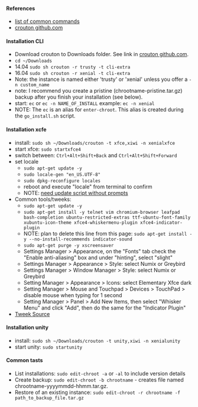 #### References
* [list of common commands](https://github.com/dnschneid/crouton/wiki/Crouton-Command-Cheat-Sheet)
* [crouton github.com](https://github.com/dnschneid/crouton)

#### Installation CLI
* Download crouton to Downloads folder. See link in [crouton github.com](https://github.com/dnschneid/crouton#usage).
* `cd ~/Downloads`
* 14.04 `sudo sh crouton -r trusty -t cli-extra`
* 16.04 `sudo sh crouton -r xenial -t cli-extra`
* Note: the instance is named either 'trusty' or 'xenial' unless you offer a `-n custom_name`
* note: I recommend you create a pristine (chrootname-pristine.tar.gz) backup after you finish your installation (see below).
* start: `ec` or `ec -n NAME_OF_INSTALL` example: `ec -n xenial`
* NOTE: The `ec` is an alias for `enter-chroot`. This alias is created during the `go_install.sh` script.

#### Installation xcfe
* install: `sudo sh ~/Downloads/crouton -t xfce,xiwi -n xenialxfce`
* start xfce: `sudo startxfce4`
* switch between: `Ctrl+Alt+Shift+Back` and `Ctrl+Alt+Shift+Forward`
* set locale
  * `sudo apt-get update -y`
  * `sudo locale-gen "en_US.UTF-8"`
  * `sudo dpkg-reconfigure locales`
  * reboot and execute "locale" from terminal to confirm
  * NOTE: [need update script without prompts](http://serverfault.com/questions/362903/how-do-you-set-a-locale-non-interactively-on-debian-ubuntu)
* Common tools/tweeks:
  * `sudo apt-get update -y`
  * `sudo apt-get install -y telnet vim chromium-browser leafpad bash-completion ubuntu-restricted-extras ttf-ubuntu-font-family xubuntu-icon-theme xfce4-whiskermenu-plugin xfce4-indicator-plugin`
  * NOTE: plan to delete this line from this page: `sudo apt-get install -y --no-install-recommends indicator-sound`
  * `sudo apt-get purge -y xscreensaver`
  * Settings Manager > Appearance, on the "Fonts" tab check the "Enable anti-aliasing" box and under "hinting", select "slight"
  * Settings Manager > Appearance > Style: select Numix or Greybird
  * Settings Manager > Window Manager > Style: select Numix or Greybird
  * Setting Manager > Appearance > Icons: select Elementary Xfce dark
  * Setting Manager > Mouse and Touchpad > Devices > TouchPad > disable mouse when typing for 1 second
  * Setting Manager > Panel > Add New Items, then select "Whisker Menu" and click "Add", then do the same for the "Indicator Plugin"
* [Tweek Source](http://www.webupd8.org/2013/12/things-to-do-after-installing-ubuntu-on.html)

#### Installation unity
* install: `sudo sh ~/Downloads/crouton -t unity,xiwi -n xenialunity`
* start unity: `sudo startunity`

#### Common tasts
* List installations: `sudo edit-chroot -a` or `-al` to include version details
* Create backup: `sudo edit-chroot -b chrootname` - creates file named chrootname-yyyymmdd-hhmm.tar.gz.
* Restore of an existing instance: `sudo edit-chroot -r chrootname -f path_to_backup_file.tar.gz`
